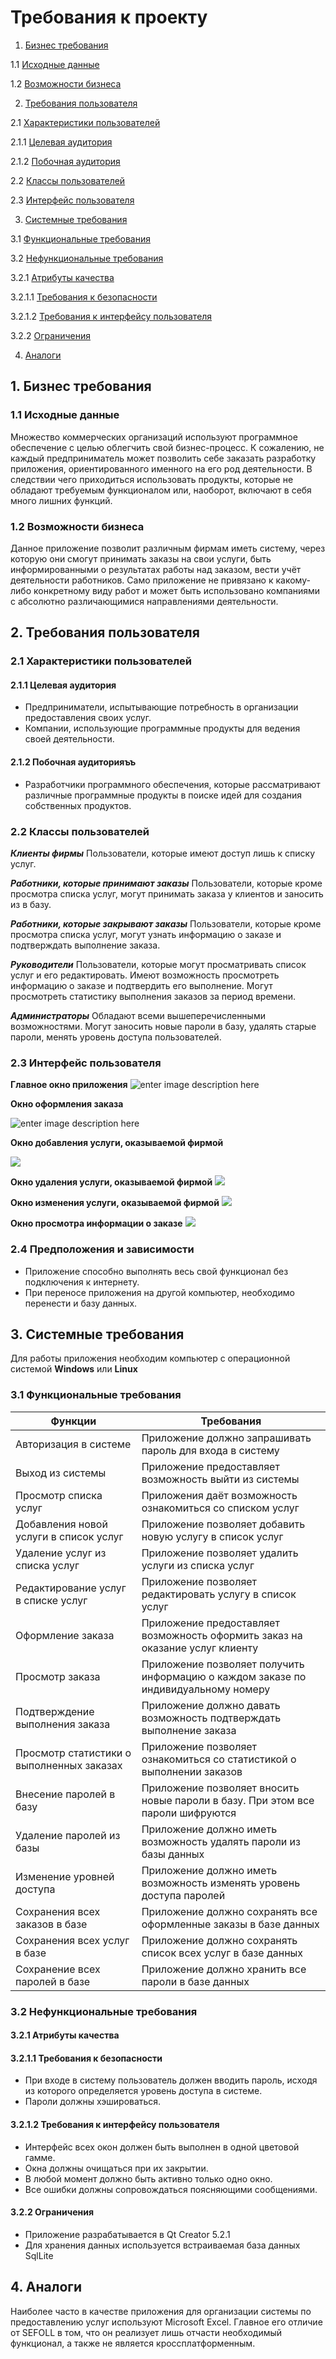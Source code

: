# Требования к проекту
1. [Бизнес требования](https://github.com/Alex-Sidorov/SEFOLL/blob/master/documents/srs.md#1-%D0%91%D0%B8%D0%B7%D0%BD%D0%B5%D1%81-%D1%82%D1%80%D0%B5%D0%B1%D0%BE%D0%B2%D0%B0%D0%BD%D0%B8%D1%8F)

 1.1 [Исходные данные](Исходные-данные)
 
 1.2 [Возможности бизнеса](Возможности-бизнеса)
 
2. [Требования пользователя](Требования-пользователя)

 2.1 [Xарактеристики пользователей](Xарактеристики-пользователей)

 2.1.1 [Целевая аудитория](Целевая-аудитория)
    
2.1.2 [Побочная аудитория](Побочная-аудитория)

2.2 [Классы пользователей](Классы-пользователей)

2.3 [Интерфейс пользователя](Интерфейс-пользователя)

3. [Системные требования](Системные-требования)

 3.1 [Функциональные требования](Функциональные-требования)
 
3.2 [Нефункциональные требования](Нефункциональные-требования)

3.2.1 [Атрибуты качества](Атрибуты-качества)

3.2.1.1 [Требования к безопасности](Требования-к-безопасности)

3.2.1.2 [Требования к интерфейсу пользователя](Требования-к-интерфейсу-пользователя)

3.2.2 [Ограничения](Ограничения)

4. [Аналоги](Аналоги)

## 1. Бизнес требования
### 1.1 Исходные данные
Множество коммерческих организаций используют программное обеспечение с целью облегчить свой бизнес-процесс. К сожалению, не каждый предприниматель может позволить себе заказать разработку приложения, ориентированного именного на его род деятельности. В следствии чего приходиться использовать продукты, которые не обладают требуемым функционалом или, наоборот, включают в себя много лишних функций.
### 1.2 Возможности бизнеса
Данное приложение позволит различным фирмам иметь систему, через которую они смогут принимать заказы на свои услуги, быть информированными о результатах работы над заказом, вести учёт деятельности работников. Само приложение не привязано к какому-либо конкретному виду работ и может быть использовано компаниями с абсолютно различающимися направлениями деятельности.

## 2. Требования пользователя
### 2.1 Характеристики пользователей
#### 2.1.1 Целевая аудитория
* Предприниматели, испытывающие потребность в организации предоставления своих услуг.
* Компании, использующие программные продукты для ведения своей деятельности. 
#### 2.1.2 Побочная аудиторияъъ
* Разработчики программного обеспечения, которые рассматривают различные программные продукты в поиске идей для создания собственных продуктов.
### 2.2 Классы пользователей
***Клиенты фирмы*** 
Пользователи, которые имеют доступ лишь к списку услуг.

***Работники, которые принимают заказы***
Пользователи, которые кроме просмотра списка услуг, могут принимать заказа у клиентов и заносить из в базу.

***Работники, которые закрывают заказы***
Пользователи, которые кроме просмотра списка услуг, могут узнать информацию о заказе и подтверждать выполнение заказа.

***Руководители***
Пользователи, которые могут просматривать список услуг и его редактировать. Имеют возможность просмотреть информацию о заказе и подтвердить его выполнение. Могут просмотреть статистику выполнения заказов за период времени.

***Администраторы***
Обладают всеми вышеперечисленными возможностями. Могут заносить новые пароли в базу, удалять старые пароли, менять уровень доступа пользователей.

### 2.3 Интерфейс пользователя
 **Главное окно приложения**
 ![enter image description here](https://github.com/Alex-Sidorov/SEFOLL/blob/master/mockups/main_window.PNG?raw=true)
 
 **Окно оформления заказа**
 
![enter image description here](https://github.com/Alex-Sidorov/SEFOLL/blob/master/mockups/execution_of_order.PNG?raw=true)

**Окно добавления услуги, оказываемой фирмой**

![](https://github.com/Alex-Sidorov/SEFOLL/blob/master/mockups/add_service.PNG?raw=true)

**Окно удаления услуги, оказываемой фирмой**
![](https://github.com/Alex-Sidorov/SEFOLL/blob/master/mockups/delete_service.PNG?raw=true)

**Окно изменения услуги, оказываемой фирмой**
![](https://github.com/Alex-Sidorov/SEFOLL/blob/master/mockups/change_service.PNG?raw=true)

**Окно просмотра информации о заказе**
![](https://github.com/Alex-Sidorov/SEFOLL/blob/master/mockups/show_order.PNG?raw=true)

### 2.4 Предположения и зависимости
* Приложение способно выполнять весь свой функционал без подключения к интернету.
* При переносе приложения на другой компьютер, необходимо перенести и базу данных.

## 3. Системные требования
Для работы приложения необходим компьютер с операционной системой **Windows** или **Linux**
### 3.1 Функциональные требования
|Функции| Требования |
|--|--|
|Авторизация в системе| Приложение должно запрашивать пароль для входа в систему 
|Выход из системы|Приложение предоставляет возможность выйти из системы
| Просмотр списка услуг|Приложения даёт возможность ознакомиться со списком услуг 
Добавления новой услуги в список услуг|Приложение позволяет добавить новую услугу в список услуг
Удаление услуг из списка услуг |Приложение позволяет удалить услуги из списка услуг
|  Редактирование услуг в списке услуг| Приложение позволяет редактировать услугу в список услуг
Оформление заказа | Приложение предоставляет возможность оформить заказ на оказание услуг клиенту 
|Просмотр заказа|Приложение позволяет получить информацию о каждом заказе по индивидуальному номеру| 
|Подтверждение выполнения заказа|Приложение должно давать возможность подтверждать выполнение заказа
|  Просмотр статистики о выполненных заказах|Приложение позволяет ознакомиться со статистикой о выполнении заказов
| Внесение паролей в базу | Приложение позволяет вносить новые пароли в базу. При этом все пароли шифруются
Удаление паролей из базы |Приложение должно иметь возможность удалять пароли из базы данных
|Изменение уровней доступа|Приложение должно иметь возможность изменять уровень доступа паролей|
Сохранения всех заказов в базе |Приложение должно сохранять все оформленные заказы в базе данных
| Сохранения всех услуг в базе | Приложение должно сохранять список всех услуг в базе данных |
|Сохранение всех паролей в базе|Приложение должно хранить все пароли в базе данных|
### 3.2 Нефункциональные требования
#### 3.2.1 Атрибуты качества
#### 3.2.1.1 Требования к безопасности
* При входе в систему пользователь должен вводить пароль, исходя из которого определяется уровень доступа в системе.
* Пароли должны хэшироваться.
#### 3.2.1.2 Требования к интерфейсу пользователя
* Интерфейс всех окон должен быть выполнен в одной цветовой гамме.
* Окна должны очищаться при их закрытии.
* В любой момент должно быть активно только одно окно.
* Все ошибки должны сопровождаться поясняющими сообщениями. 
#### 3.2.2 Ограничения 
* Приложение разрабатывается в Qt Creator 5.2.1
* Для хранения данных используется встраиваемая база данных SqlLite 
## 4. Аналоги
Наиболее часто в качестве приложения для организации системы по предоставлению услуг используют Microsoft Excel. Главное его отличие от SEFOLL в том, что он реализует лишь отчасти необходимый функционал, а также не является кроссплатформенным.
